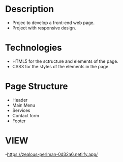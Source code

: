 # Description
- Projec to develop a front-end web page.
- Project with responsive design.

# Technologies 
- HTML5 for the sctructure and elements of the page.
- CSS3 for the styles of the elements in the page.

# Page Structure
- Header
- Main Menu
- Services
- Contact form
- Footer

# VIEW
-https://zealous-perlman-0d32a6.netlify.app/
